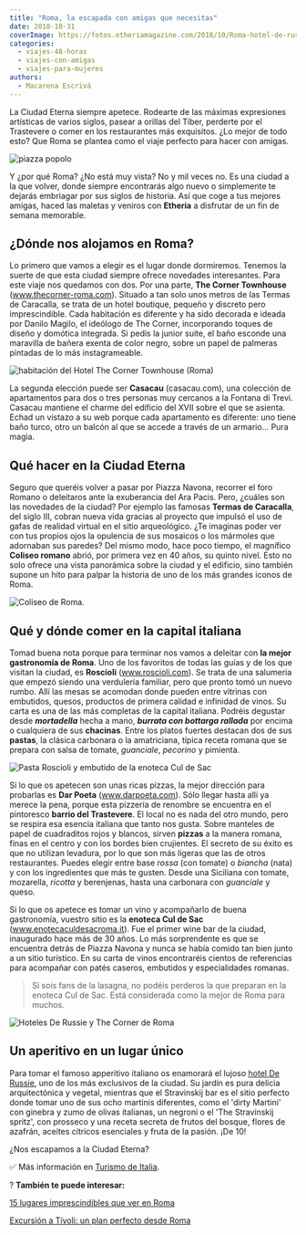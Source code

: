 ```yaml
---
title: "Roma, la escapada con amigas que necesitas"
date: 2018-10-31
coverImage: https://fotos.etheriamagazine.com/2018/10/Roma-hotel-de-russie-the-corner-e1552812919707.jpg
categories: 
  - viajes-48-horas
  - viajes-con-amigas
  - viajes-para-mujeres
authors: 
  - Macarena Escrivá
---
```


La Ciudad Eterna siempre apetece. Rodearte de las máximas expresiones artísticas de 
varios siglos, pasear a orillas del Tíber, perderte por el Trastevere o comer en los 
restaurantes más exquisitos. ¿Lo mejor de todo esto? Que Roma se plantea como el viaje 
perfecto para hacer con amigas. 

![piazza popolo](https://fotos.etheriamagazine.com/2018/10/Roma-Piazza-del-popolo-e1552812774394.jpg "Piazza del Popolo (Roma).")

Y ¿por qué Roma? ¿No está muy vista? No y mil veces no. Es una ciudad a la que volver, 
donde siempre encontrarás algo nuevo o simplemente te dejarás embriagar por sus siglos 
de historia. Así que coge a tus mejores amigas, haced las maletas y veniros con 
**Etheria** a disfrutar de un fin de semana memorable. 

## ¿Dónde nos alojamos en Roma?

Lo primero que vamos a elegir es el lugar donde dormiremos. Tenemos la suerte de que 
esta ciudad siempre ofrece novedades interesantes. Para este viaje nos quedamos con dos. 
Por una parte, **The Corner Townhouse** (www.thecorner-roma.com). Situado a tan solo 
unos metros de las Termas de Caracalla, se trata de un hotel boutique, pequeño y 
discreto pero imprescindible. Cada habitación es diferente y ha sido decorada e ideada 
por Danilo Magilo, el ideólogo de The Corner, incorporando toques de diseño y domótica 
integrada. Si pedís la junior suite, el baño esconde una maravilla de bañera exenta de 
color negro, sobre un papel de palmeras pintadas de lo más instagrameable. 

![habitación del Hotel The Corner Townhouse (Roma)](https://fotos.etheriamagazine.com/2018/10/Roma-hotel-the-corner-room-e1552812792386.jpg "Hotel The Corner Townhouse (Roma).")

La segunda elección puede ser **Casacau** (casacau.com), una colección de apartamentos 
para dos o tres personas muy cercanos a la Fontana di Trevi. Casacau mantiene el charme 
del edificio del XVII sobre el que se asienta. Echad un vistazo a su web porque cada 
apartamento es diferente: uno tiene baño turco, otro un balcón al que se accede a través 
de un armario... Pura magia. 

## Qué hacer en la Ciudad Eterna

Seguro que queréis volver a pasar por Piazza Navona, recorrer el foro Romano o 
deleitaros ante la exuberancia del Ara Pacis. Pero, ¿cuáles son las novedades de la 
ciudad? Por ejemplo las famosas **Termas de Caracalla**, del siglo III, cobran nueva 
vida gracias al proyecto que impulsó el uso de gafas de realidad virtual en el sitio 
arqueológico. ¿Te imaginas poder ver con tus propios ojos la opulencia de sus mosaicos o 
los mármoles que adornaban sus paredes? Del mismo modo, hace poco tiempo, el magnífico 
**Coliseo romano** abrió, por primera vez en 40 años, su quinto nivel. Esto no solo 
ofrece una vista panorámica sobre la ciudad y el edificio, sino también supone un hito 
para palpar la historia de uno de los más grandes iconos de Roma. 

![Coliseo de Roma.](https://fotos.etheriamagazine.com/2018/10/roma-con-amigas-coliseo-e1552812866894.jpg "Coliseo de Roma.")

## Qué y dónde comer en la capital italiana

Tomad buena nota porque para terminar nos vamos a deleitar con **la mejor gastronomía de 
Roma**. Uno de los favoritos de todas las guías y de los que visitan la ciudad, es 
**Roscioli** (www.roscioli.com). Se trata de una salumeria que empezó siendo una 
verdulería familiar, pero que pronto tomó un nuevo rumbo. Allí las mesas se acomodan 
donde pueden entre vitrinas con embutidos, quesos, productos de primera calidad e 
infinidad de vinos. Su carta es una de las más completas de la capital italiana. Podréis 
degustar desde _**mortadella**_ hecha a mano, _**burrata con bottarga rallada**_ por 
encima o cualquiera de sus **chacinas**. Entre los platos fuertes destacan dos de sus 
**pastas**, la clásica carbonara o la amatriciana, típica receta romana que se prepara 
con salsa de tomate, _guanciale_, _pecorino_ y pimienta. 

![Pasta Roscioli y embutido de la enoteca Cul de Sac](https://fotos.etheriamagazine.com/2018/10/Roma-gastronomia-Pasta-Roscioli-enoteca-cul-de-sac-e1552812901998.jpg "Pasta Roscioli (Izq.) y enoteca Cul de Sac (Dcha.)")

Si lo que os apetecen son unas ricas pizzas, la mejor dirección para probarlas es **Dar 
Poeta** (www.darpoeta.com). Sólo llegar hasta allí ya merece la pena, porque esta 
pizzería de renombre se encuentra en el pintoresco **barrio del Trastevere**. El local 
no es nada del otro mundo, pero se respira esa esencia italiana que tanto nos gusta. 
Sobre manteles de papel de cuadraditos rojos y blancos, sirven **pizzas** a la manera 
romana, finas en el centro y con los bordes bien crujientes. El secreto de su éxito es 
que no utilizan levadura, por lo que son más ligeras que las de otros restaurantes. 
Puedes elegir entre base _rossa_ (con tomate) o _biancha_ (nata) y con los ingredientes 
que más te gusten. Desde una Siciliana con tomate, mozarella, _ricotta_ y berenjenas, 
hasta una carbonara con _guanciale_ y queso. 

Si lo que os apetece es tomar un vino y acompañarlo de buena gastronomía, vuestro sitio 
es la **enoteca Cul de Sac** (www.enotecaculdesacroma.it). Fue el primer wine bar de la 
ciudad, inaugurado hace más de 30 años. Lo más sorprendente es que se encuentra detrás 
de Piazza Navona y nunca se había comido tan bien junto a un sitio turístico. En su 
carta de vinos encontraréis cientos de referencias para acompañar con patés caseros, 
embutidos y especialidades romanas. 

> Si sois fans de la lasagna, no podéis perderos la que preparan en la enoteca Cul de Sac. 
> Está considerada como la mejor de Roma para muchos. 

![Hoteles De Russie y The Corner de Roma](https://fotos.etheriamagazine.com/2018/10/Roma-hotel-de-russie-the-corner-e1552812919707.jpg "Hoteles De Russie y The Corner (Roma).")

## Un aperitivo en un lugar único

Para tomar el famoso apperitivo italiano os enamorará el lujoso [hotel De 
Russie](https://www.roccofortehotels.com/hotels-and-resorts/hotel-de-russie/), uno de 
los más exclusivos de la ciudad. Su jardín es pura delicia arquitectónica y vegetal, 
mientras que el Stravinskij bar es el sitio perfecto donde tomar uno de sus ocho 
martinis diferentes, como el 'dirty Martini' con ginebra y zumo de olivas italianas, un 
negroni o el 'The Stravinskij spritz', con prosseco y una receta secreta de frutos del 
bosque, flores de azafrán, aceites cítricos esenciales y fruta de la pasión. ¡De 10! 

¿Nos escapamos a la Ciudad Eterna? 

✅ Más información en [Turismo de Italia](https://www.italia.it/es). 

? **También te puede interesar:** 

[15 lugares imprescindibles que ver en 
Roma](https://etheriamagazine.com/2022/07/11/15-lugares-imprescindibles-que-ver-en-roma/) 

[Excursión a Tívoli: un plan perfecto desde 
Roma](https://etheriamagazine.com/2022/05/06/excursion-a-tivoli-desde-roma/)

